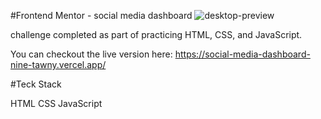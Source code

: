 #Frontend Mentor - social media dashboard
![desktop-preview](https://github.com/kunalkashi-web/social-media-dashboard/assets/138725519/88d4036c-666a-4538-8988-6d14aebfe43c)

challenge completed as part of practicing HTML, CSS, and JavaScript.

You can checkout the live version here:
https://social-media-dashboard-nine-tawny.vercel.app/

#Teck Stack

HTML
CSS
JavaScript
